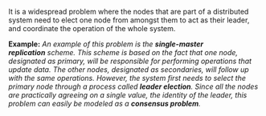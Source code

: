 It is a widespread problem where the nodes that are part of a distributed system need to elect one node from amongst them to act as their leader, and coordinate the operation of the whole system.

**Example:** *An example of this problem is the **single-master replication** scheme.* *This scheme is based on the fact that one node, designated as primary, will be responsible for performing operations that update data. The other nodes, designated as secondaries, will follow up with the same operations.* *However, the system first needs to select the primary node through a process called **leader election**. Since all the nodes are practically agreeing on a single value, the identity of the leader, this problem can easily be modeled as a **consensus problem**.*



